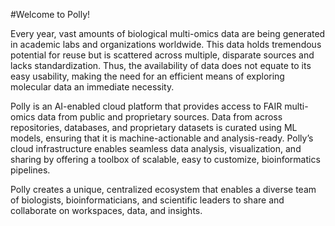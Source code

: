 #Welcome to Polly!

Every year, vast amounts of biological multi-omics data are being generated in academic labs and organizations worldwide. This data holds tremendous potential for reuse but is scattered across multiple, disparate sources and lacks standardization. Thus, the availability of data does not equate to its easy usability, making the need for an efficient means of exploring molecular data an immediate necessity. 

Polly is an AI-enabled cloud platform that provides access to FAIR multi-omics data from public and proprietary sources. Data from across repositories, databases, and proprietary datasets is curated using ML models, ensuring that it is machine-actionable and analysis-ready. Polly’s cloud infrastructure enables seamless data analysis, visualization, and sharing by offering a toolbox of scalable, easy to customize, bioinformatics pipelines.

Polly creates a unique, centralized ecosystem that enables a diverse team of biologists, bioinformaticians, and scientific leaders to share and collaborate on workspaces, data, and insights.


